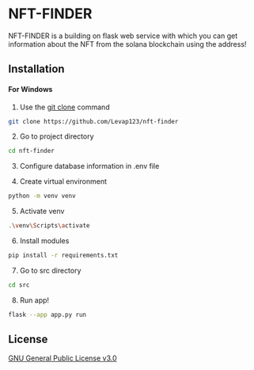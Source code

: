 
# NFT-FINDER

NFT-FINDER is a building on flask web service with which you can get information about the NFT from the solana blockchain using the address!

## Installation 

#### For Windows
1. Use the [git clone](https://git-scm.com/docs/git-clone) command
```bash
git clone https://github.com/Levap123/nft-finder
```
2. Go to project directory
```bash
cd nft-finder
```
3. Configure database information in .env file

4. Create virtual environment
```bash
python -m venv venv
```

5. Activate venv
 ```bash
 .\venv\Scripts\activate
```
6. Install modules
 ```bash
 pip install -r requirements.txt
 ```

7. Go to src directory
```bash
cd src
```
8. Run app!
```bash
flask --app app.py run
```


## License
[GNU General Public License v3.0
](https://www.gnu.org/licenses/gpl-3.0.html)
